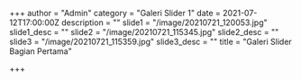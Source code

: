 +++
author = "Admin"
category = "Galeri Slider 1"
date = 2021-07-12T17:00:00Z
description = ""
slide1 = "/image/20210721_120053.jpg"
slide1_desc = ""
slide2 = "/image/20210721_115345.jpg"
slide2_desc = ""
slide3 = "/image/20210721_115359.jpg"
slide3_desc = ""
title = "Galeri Slider Bagian Pertama"

+++

